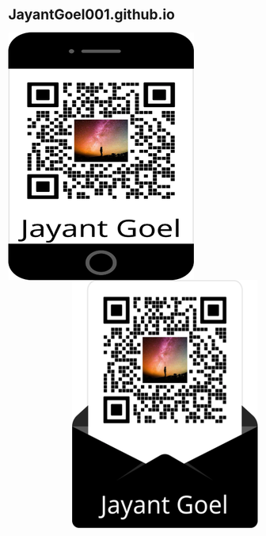# JayantGoel001.github.io

<a>
<img align="left" height="500px" width="375px" src="https://raw.githubusercontent.com/JayantGoel001/JayantGoel001.github.io/master/images/frame-mobile.webp" alt="Mobile"/>
<img align="right" height="500px" width="375px" src="https://raw.githubusercontent.com/JayantGoel001/JayantGoel001.github.io/master/images/frame-desktop.webp" alt="Desktop"/>
</a>
